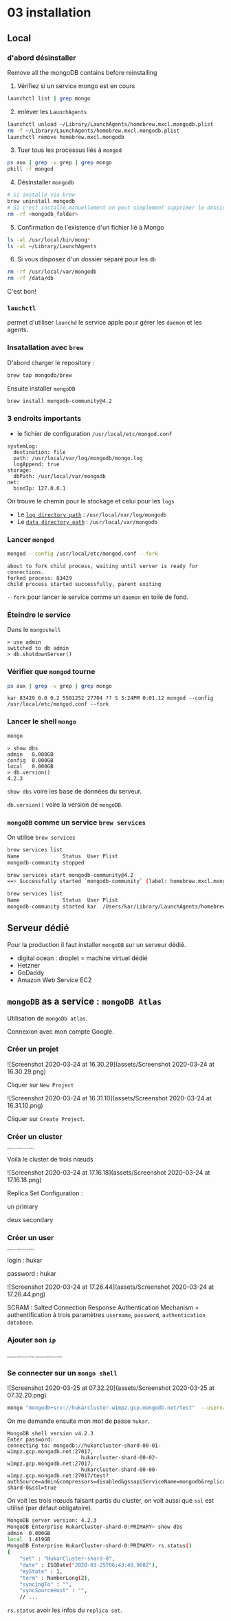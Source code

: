 # 03 installation

## Local

### d'abord désinstaller

Remove all the mongoDB contains before reinstalling

1. Vérifiez si un service mongo est en cours

```bash
launchctl list | grep mongo
```

2. enlever les `LaunchAgents`

```bash
launchctl unload ~/Library/LaunchAgents/homebrew.mxcl.mongodb.plist
rm -f ~/Library/LaunchAgents/homebrew.mxcl.mongodb.plist
launchctl remove homebrew.mxcl.mongodb
```

3. Tuer tous les processus liés à `mongod`

```bash
ps aux | grep -v grep | grep mongo
pkill -f mongod
```

4. Désinstaller `mongodb`

```bash
# Si installé via brew
brew uninstall mongodb
# Si c'est installé manuellement on peut simplement supprimer le dossier
rm -rf <mongodb_folder>
```

5. Confirmation de l'existence d'un fichier lié à Mongo

```bash
ls -al /usr/local/bin/mong*
ls -al ~/Library/LaunchAgents
```

6. Si vous disposez d'un dossier séparé pour les `db`

```bash
rm -rf /usr/local/var/mongodb
rm -rf /data/db
```

C'est bon!

### `lauchctl`

permet d'utiliser `launchd` le service apple pour gérer les `daemon` et les agents.

### Insatallation avec `brew`

D'abord charger le repository :

```bash
brew tap mongodb/brew
```

Ensuite installer `mongoDB`

```bash
brew install mongodb-community@4.2
```

### 3 endroits importants

- le fichier de configuration `/usr/local/etc/mongod.conf`

```
systemLog:
  destination: file
  path: /usr/local/var/log/mongodb/mongo.log
  logAppend: true
storage:
  dbPath: /usr/local/var/mongodb
net:
  bindIp: 127.0.0.1
```

On trouve le chemin pour le stockage et celui pour les `logs`

- Le [`log directory path`](https://docs.mongodb.com/manual/reference/configuration-options/#systemLog.path) : `/usr/local/var/log/mongodb`
- Le [`data directory path`](https://docs.mongodb.com/manual/reference/configuration-options/#storage.dbPath) : `/usr/local/var/mongodb`

### Lancer `mongod`

```bash
mongod --config /usr/local/etc/mongod.conf --fork
```

```
about to fork child process, waiting until server is ready for connections.
forked process: 83429
child process started successfully, parent exiting
```

`--fork` pour lancer le service comme un `daemon` en toile de fond.

### Éteindre le service

Dans le `mongoshell`

```
> use admin
switched to db admin
> db.shutdownServer()
```

### Vérifier que `mongod` tourne

```bash
ps aux | grep -v grep | grep mongo
```

```
kar 83429 0.0 0.2 5581252 27704 ?? S 3:24PM 0:01.12 mongod --config /usr/local/etc/mongod.conf --fork
```

### Lancer le shell `mongo`

```bash
mongo
```

```
> show dbs
admin   0.000GB
config  0.000GB
local   0.000GB
> db.version()
4.2.3
```

`show dbs` voire les base de données du serveur.

`db.version()` voire la version de `mongoDB`.

### `mongoDB` comme un service `brew services`

On utilise `brew services`

```bash
brew services list
Name              Status  User Plist
mongodb-community stopped

brew services start mongodb-community@4.2
==> Successfully started `mongodb-community` (label: homebrew.mxcl.mongodb-commu

brew services list
Name              Status  User Plist
mongodb-community started kar  /Users/kar/Library/LaunchAgents/homebrew.mxcl.mongodb-community.plist
```

## Serveur dédié

Pour la production il faut installer `mongoDB` sur un serveur dédié.

- digital ocean : droplet = machine virtuel dédié
- Hetzner
- GoDaddy
- Amazon Web Service EC2

## `mongoDB` as a service : `mongoDB Atlas`

Utilisation de `mongoDb atlas`.

Connexion avec mon compte Google.

### Créer un projet

![Screenshot 2020-03-24 at 16.30.29](assets/Screenshot 2020-03-24 at 16.30.29.png)

Cliquer sur `New Project`

![Screenshot 2020-03-24 at 16.31.10](assets/Screenshot 2020-03-24 at 16.31.10.png)

Cliquer sur `Create Project`.

### Créer un cluster

<img src="assets/Screenshot2020-03-24at16.36.17.png" alt="Screenshot 2020-03-24 at 16.36.17" style="zoom: 25%;" />

Voilà le cluster de trois nœuds

![Screenshot 2020-03-24 at 17.16.18](assets/Screenshot 2020-03-24 at 17.16.18.png)

Replica Set Configuration :

un primary

deux secondary

### Créer un user

<img src="assets/Screenshot2020-03-24at16.45.54.png" alt="Screenshot 2020-03-24 at 16.45.54" style="zoom: 25%;" />

login : hukar

password : hukar

![Screenshot 2020-03-24 at 17.26.44](assets/Screenshot 2020-03-24 at 17.26.44.png)

SCRAM : Salted Connection Response Authentication Mechanism = authentification à trois paramètres `username`, `password`, `authentication database`.

### Ajouter son `ip`

<img src="assets/Screenshot2020-03-24at17.21.29.png" alt="Screenshot 2020-03-24 at 17.21.29" style="zoom:25%;" />

<img src="assets/Screenshot2020-03-24at17.21.51.png" alt="Screenshot 2020-03-24 at 17.21.51" style="zoom:25%;" />

### Se connecter sur un `mongo shell`

![Screenshot 2020-03-25 at 07.32.20](assets/Screenshot 2020-03-25 at 07.32.20.png)

```bash
mongo "mongodb+srv://hukarcluster-w1mpz.gcp.mongodb.net/test"  --username hukar
```

On me demande ensuite mon mot de passe `hukar`.

```
MongoDB shell version v4.2.3
Enter password:
connecting to: mongodb://hukarcluster-shard-00-01-w1mpz.gcp.mongodb.net:27017,
						hukarcluster-shard-00-02-w1mpz.gcp.mongodb.net:27017,
						hukarcluster-shard-00-00-w1mpz.gcp.mongodb.net:27017/test?authSource=admin&compressors=disabled&gssapiServiceName=mongodb&replicaSet=HukarCluster-shard-0&ssl=true
```

On voit les trois nœuds faisant partis du cluster, on voit aussi que `ssl` est utilisé (par défaut obligatoire).

```bash
MongoDB server version: 4.2.3
MongoDB Enterprise HukarCluster-shard-0:PRIMARY> show dbs
admin  0.000GB
local  1.419GB
MongoDB Enterprise HukarCluster-shard-0:PRIMARY> rs.status()
{
	"set" : "HukarCluster-shard-0",
	"date" : ISODate("2020-03-25T06:43:49.960Z"),
	"myState" : 1,
	"term" : NumberLong(2),
	"syncingTo" : "",
	"syncSourceHost" : "",
	// ...
```

`rs.status` avoir les infos du `replica set`.
